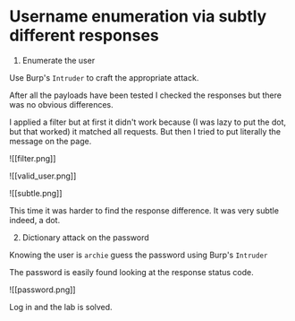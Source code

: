 # Username enumeration via subtly different responses

1. Enumerate the user

Use Burp's `Intruder` to craft the appropriate attack.

After all the payloads have been tested I checked the responses but there was no obvious differences.

I applied a filter but at first it didn't work because (I was lazy to put the dot, but that worked) it matched all requests. But then I tried to put literally the message on the page.


![[filter.png]]

![[valid_user.png]]

![[subtle.png]]

This time it was harder to find the response difference. It was very subtle indeed, a dot.

2. Dictionary attack on the password

Knowing the user is `archie` guess the password using Burp's `Intruder`

The password is easily found looking at the response status code.

![[password.png]]

Log in and the lab is solved.